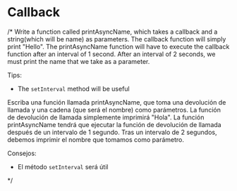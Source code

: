 # Callback
/*
Write a function called printAsyncName, which takes a callback and a string(which will be name) as parameters. The callback function will simply print "Hello". The printAsyncName function will have to execute the callback function after an interval of 1 second. After an interval of 2 seconds, we must print the name that we take as a parameter.

Tips:

- The `setInterval` method will be useful



Escriba una función llamada printAsyncName, que toma una devolución de llamada y una cadena (que será el nombre) como parámetros. La función de devolución de llamada simplemente imprimirá "Hola". La función printAsyncName tendrá que ejecutar la función de devolución de llamada después de un intervalo de 1 segundo. Tras un intervalo de 2 segundos, debemos imprimir el nombre que tomamos como parámetro.

Consejos:

- El método `setInterval` será útil

*/